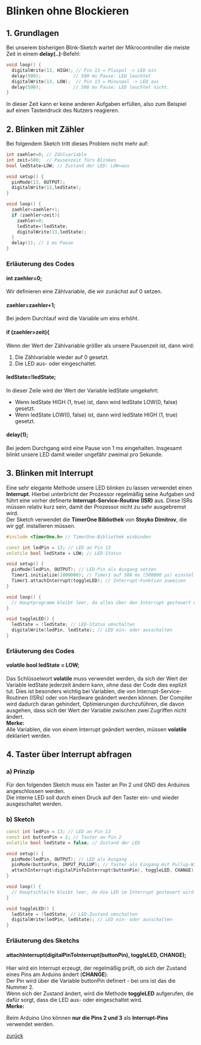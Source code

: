 <link rel="stylesheet" href="https://hi2272.github.io/StyleMD.css">

# Blinken ohne Blockieren
## 1. Grundlagen
Bei unserem bisherigen Blink-Sketch wartet der Mikrocontroller die meiste Zeit in einem **delay(..)**-Befehl:
```C++
void loop() {
  digitalWrite(13, HIGH); // Pin 13 = Pluspol -> LED ein
  delay(500);            // 500 ms Pause: LED leuchtet
  digitalWrite(13, LOW);  // Pin 13 = Minuspol -> LED aus
  delay(500);            // 500 ms Pause: LED leuchtet nicht.
}
```

In dieser Zeit kann er keine anderen Aufgaben erfüllen, also zum Beispiel auf einen Tastendruck des Nutzers reagieren.  
## 2. Blinken mit Zähler
Bei folgendem Sketch tritt dieses Problem nicht mehr auf:
```C++
int zaehler=0; // Zählvariable
int zeit=500;  // Pausenzeit fürs Blinken
bool ledState=LOW; // Zustand der LED: LOW=aus

void setup() {
  pinMode(13, OUTPUT);
  digitalWrite(13,ledState);
}

void loop() {
  zaehler=zaehler+1;
  if (zaehler>zeit){
    zaehler=0;
    ledState=!ledState;
    digitalWrite(13,ledState);
  } 
  delay(1); // 1 ms Pause
}
```
### Erläuterung des Codes
#### int zaehler=0;
Wir definieren eine Zählvariable, die wir zunächst auf 0 setzen.
#### zaehler=zaehler+1;
Bei jedem Durchlauf wird die Variable um eins erhöht.
#### if (zaehler>zeit){
Wenn der Wert der Zählvariable größer als unsere Pausenzeit ist, dann wird:  

1.  Die Zählvariable wieder auf 0 gesetzt.
2.  Die LED aus- oder eingeschaltet.
#### ledState=!ledState;
In dieser Zeile wird der Wert der Variable ledState umgekehrt:  
- Wenn ledState HIGH (1, true) ist, dann wird ledState LOW(0, false) gesetzt.  
- Wenn ledState LOW(0, false) ist, dann wird ledState HIGH (1, true) gesetzt.
 
#### delay(1);
Bei jedem Durchgang wird eine Pause von 1 ms eingehalten. Insgesamt blinkt unsere LED damit wieder ungefähr zweimal pro Sekunde.
## 3. Blinken mit Interrupt
Eine sehr elegante Methode unsere LED blinken zu lassen verwendet einen **Interrupt**. Hierbei unterbricht der Prozessor regelmäßig seine Aufgaben und führt eine vorher definerte **Interrupt-Service-Routine (ISR)** aus. Diese ISRs müssen relativ kurz sein, damit der Prozessor nicht zu sehr ausgebremst wird.  
Der Sketch verwendet die **TimerOne Bibliothek** von **Stoyko Dimitrov**, die wir ggf. installieren müssen.  

```C++
#include <TimerOne.h> // TimerOne-Bibliothek einbinden

const int ledPin = 13; // LED an Pin 13
volatile bool ledState = LOW; // LED-Status

void setup() {
  pinMode(ledPin, OUTPUT); // LED-Pin als Ausgang setzen
  Timer1.initialize(1000000); // Timer1 auf 500 ms (500000 µs) einstellen
  Timer1.attachInterrupt(toggleLED); // Interrupt-Funktion zuweisen
}

void loop() {
  // Hauptprogramm bleibt leer, da alles über den Interrupt gesteuert wird
}

void toggleLED() {
  ledState = !ledState; // LED-Status umschalten
  digitalWrite(ledPin, ledState); // LED ein- oder ausschalten
}

```
### Erläuterung des Codes
#### volatile bool ledState = LOW;
Das Schlüsselwort **volatile** muss verwendet werden, da sich der Wert der Variable ledState  jederzeit ändern kann, ohne dass der Code dies explizit tut. Dies ist besonders wichtig bei Variablen, die von Interrupt-Service-Routinen (ISRs) oder von Hardware geändert werden können. Der Compiler wird dadurch daran gehindert, Optimierungen durchzuführen, die davon ausgehen, dass sich der Wert der Variable zwischen zwei Zugriffen nicht ändert.  
**Merke:**  
 Alle Variablen, die von einem Interrupt geändert werden, müssen **volatile** deklariert werden.  

## 4. Taster über Interrupt abfragen
### a) Prinzip
Für den folgenden Sketch muss ein Taster an Pin 2 und GND des Arduinos angeschlossen werden.  
Die interne LED soll durch einen Druck auf den Taster ein- und wieder ausgeschaltet werden.  
### b) Sketch
```C++
const int ledPin = 13; // LED an Pin 13
const int buttonPin = 2; // Taster an Pin 2
volatile bool ledState = false; // Zustand der LED

void setup() {
  pinMode(ledPin, OUTPUT); // LED als Ausgang
  pinMode(buttonPin, INPUT_PULLUP); // Taster als Eingang mit Pullup-Widerstand
  attachInterrupt(digitalPinToInterrupt(buttonPin), toggleLED, CHANGE); // Interrupt bei Zustandsänderung des Tasters
}

void loop() {
  // Hauptschleife bleibt leer, da die LED im Interrupt gesteuert wird
}

void toggleLED() {
  ledState = !ledState; // LED-Zustand umschalten
  digitalWrite(ledPin, ledState); // LED ein- oder ausschalten
}
```

### Erläuterung des Sketchs
####   attachInterrupt(digitalPinToInterrupt(buttonPin), toggleLED, CHANGE);

Hier wird ein Interrupt erzeugt, der regelmäßig prüft, ob sich der Zustand eines Pins am Arduino ändert (**CHANGE**).  
Der Pin wird über die Variable buttonPin definert - bei uns ist das die Nummer 2.  
Wenn sich der Zustand ändert, wird die Methode **toggleLED** aufgerufen, die dafür sorgt, dass die LED aus- oder eingeschaltet wird.  
**Merke:**  

Beim Arduino Uno können **nur die Pins 2 und 3** als **Interrupt-Pins** verwendet werden.  

[zurück](../index.html)

